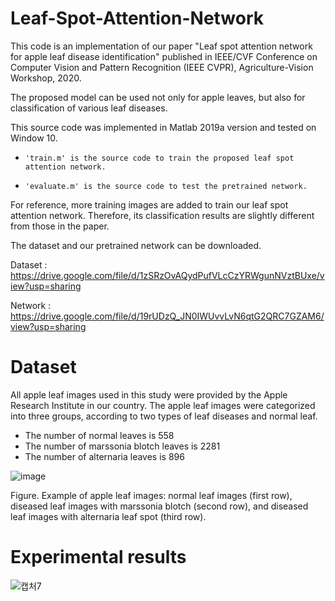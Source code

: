 # Leaf-Spot-Attention-Network

This code is an implementation of our paper "Leaf spot attention network for apple leaf disease identification" published in IEEE/CVF Conference on Computer Vision and Pattern Recognition (IEEE CVPR), Agriculture-Vision Workshop, 2020.

The proposed model can be used not only for apple leaves, but also for classification of various leaf diseases.

This source code was implemented in Matlab 2019a version and tested on Window 10.

-     'train.m' is the source code to train the proposed leaf spot attention network.
-     'evaluate.m' is the source code to test the pretrained network.

For reference, more training images are added to train our leaf spot attention network. Therefore, its classification results are slightly different from those in the paper.

The dataset and our pretrained network can be downloaded.

Dataset : https://drive.google.com/file/d/1zSRzOvAQydPufVLcCzYRWgunNVztBUxe/view?usp=sharing

Network : https://drive.google.com/file/d/19rUDzQ_JN0IWUvvLvN6qtG2QRC7GZAM6/view?usp=sharing

# Dataset

All apple leaf images used in this study were provided by the Apple Research Institute in our country. The apple leaf images were categorized into three groups, according to two types of leaf diseases and normal leaf.

- The number of normal leaves is 558
- The number of marssonia blotch leaves is 2281
- The number of alternaria leaves is 896

![image](https://user-images.githubusercontent.com/73872706/116661105-e5e0bc80-a9ce-11eb-85d7-949bb04c32fa.png)

Figure. Example of apple leaf images: normal leaf images (first row), diseased leaf images with marssonia blotch (second row), and diseased leaf images with alternaria leaf spot (third row).


# Experimental results

![캡처7](https://user-images.githubusercontent.com/73872706/116661927-17a65300-a9d0-11eb-8443-321c70f387b4.PNG)
